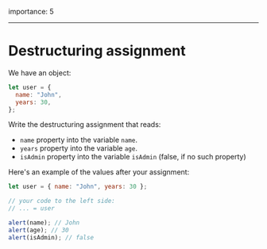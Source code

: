 importance: 5

---

# Destructuring assignment

We have an object:

```js
let user = {
  name: "John",
  years: 30,
};
```

Write the destructuring assignment that reads:

- `name` property into the variable `name`.
- `years` property into the variable `age`.
- `isAdmin` property into the variable `isAdmin` (false, if no such property)

Here's an example of the values after your assignment:

```js
let user = { name: "John", years: 30 };

// your code to the left side:
// ... = user

alert(name); // John
alert(age); // 30
alert(isAdmin); // false
```
